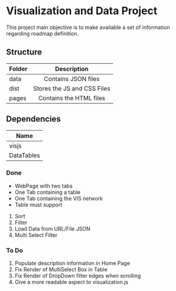# Visualization and Data Project

This project main objective is to make available a set of information regarding roadmap definition.

## Structure
| Folder        | Description | 
| ------------- |:-------------:|
| data      | Contains JSON files |
| dist      | Stores the JS and CSS Files  |
| pages | Contains the HTML files   |

## Dependencies
| Name|
| ------------- |
| visjs      | 
| DataTables | 

### Done

* WebPage with two tabs
* One Tab containing a table 
* One Tab containing the VIS network
* Table must support
1. Sort
2. Filter
3. Load Data from URL/File JSON
4. Multi Select Filter


### To Do

1. Populate description information in Home Page
2. Fix Render of MultiSelect Box in Table
3. Fix Render of DropDown filter edges when scrolling
4. Give a more readable aspect to visualization.js